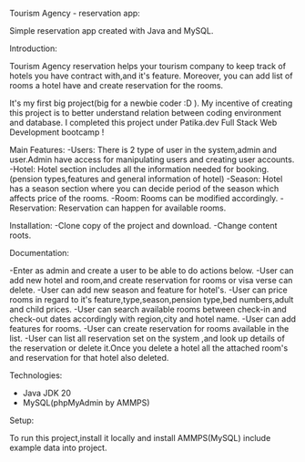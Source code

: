 Tourism Agency - reservation app:

Simple reservation app created with Java and MySQL.

Introduction:

Tourism Agency reservation helps your tourism company to keep track of hotels you have contract with,and it's feature.
Moreover, you can add list of rooms a hotel have and create reservation for the rooms.

It's my first big project(big for a newbie coder :D ). My incentive of creating this project is to better understand
relation between coding environment and database. I completed this project under Patika.dev Full Stack Web Development
bootcamp !

Main Features:
-Users: There is 2 type of user in the system,admin and user.Admin have access for manipulating users and creating user accounts.
-Hotel: Hotel section includes all the information needed for booking.(pension types,features and general information of hotel)
-Season: Hotel has a season section where you can decide period of the season which affects price of the rooms.
-Room: Rooms can be modified accordingly.
-Reservation: Reservation can happen for available rooms.

Installation:
-Clone copy of the project and download.
-Change content roots.

Documentation:

-Enter as admin and create a user to be able to do actions below.
-User can add new hotel and room,and create reservation for rooms or visa verse can delete.
-User can add new season and feature for hotel's.
-User can price rooms in regard to it's feature,type,season,pension type,bed numbers,adult and child prices.
-User can search available rooms between check-in and check-out dates accordingly with region,city and hotel name.
-User can add features for rooms.
-User can create reservation for rooms available in the list.
-User can list all reservation set on the system ,and look up details of the reservation or delete it.Once you delete a hotel
 all the attached room's and reservation for that hotel also deleted.


Technologies:
- Java JDK 20
- MySQL(phpMyAdmin by AMMPS)

Setup:

To run this project,install it locally and install AMMPS(MySQL) include example data into project.
